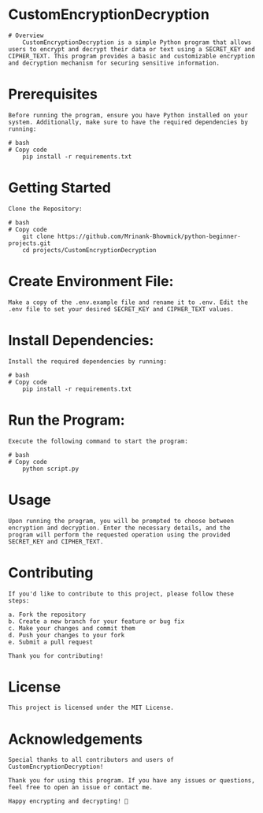 # CustomEncryptionDecryption
    # Overview
        CustomEncryptionDecryption is a simple Python program that allows users to encrypt and decrypt their data or text using a SECRET_KEY and CIPHER_TEXT. This program provides a basic and customizable encryption and decryption mechanism for securing sensitive information.

# Prerequisites
    Before running the program, ensure you have Python installed on your system. Additionally, make sure to have the required dependencies by running:

    # bash
    # Copy code
        pip install -r requirements.txt

# Getting Started
    Clone the Repository:

    # bash
    # Copy code
        git clone https://github.com/Mrinank-Bhowmick/python-beginner-projects.git
        cd projects/CustomEncryptionDecryption

# Create Environment File:
    Make a copy of the .env.example file and rename it to .env. Edit the .env file to set your desired SECRET_KEY and CIPHER_TEXT values.

# Install Dependencies:
    Install the required dependencies by running:

    # bash
    # Copy code
        pip install -r requirements.txt

# Run the Program:
    Execute the following command to start the program:

    # bash
    # Copy code
        python script.py

# Usage
    Upon running the program, you will be prompted to choose between encryption and decryption. Enter the necessary details, and the program will perform the requested operation using the provided SECRET_KEY and CIPHER_TEXT.

# Contributing
    If you'd like to contribute to this project, please follow these steps:

    a. Fork the repository
    b. Create a new branch for your feature or bug fix
    c. Make your changes and commit them
    d. Push your changes to your fork
    e. Submit a pull request

    Thank you for contributing!

# License
    This project is licensed under the MIT License.

# Acknowledgements
    Special thanks to all contributors and users of CustomEncryptionDecryption!

    Thank you for using this program. If you have any issues or questions, feel free to open an issue or contact me.

    Happy encrypting and decrypting! 🚀
